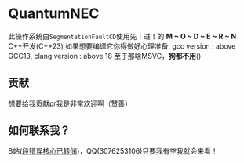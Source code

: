 # QuantumNEC
此操作系统由`SegmentationFaultCD`使用先！进！的 **M ~ O ~ D ~ E ~ R ~ N** C++开发(C++23)
如果想要编译它你得做好心理准备: 
gcc version : above GCC13, clang version : above 18
至于那啥MSVC，__狗都不用__()

## 贡献
想要给我贡献pr我是非常欢迎啊（赞善）

## 如何联系我？
B站([段错误核心已转储](https://space.bilibili.com/1226480503))，QQ(3076253106)只要我有空我就会来看！
